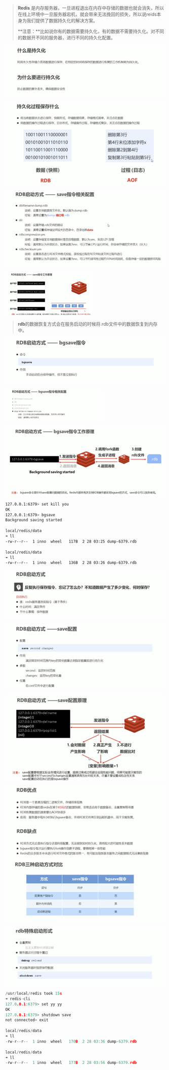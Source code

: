 > **Redis** 是内存服务器，一旦进程退出在内存中存储的数据也就会消失，所以在线上环境中一旦服务器宕机，就会带来无法挽回的损失，所以说reids本身为我们提供了数据持久化的解决方案。
>
> **注意：**比如说你有的数据需要持久化，有的数据不需要持久化。对不同的数据开不同的服务器，进行不同的持久化配置。

![image-20200228023917076](assets/image-20200228023917076.png)

![image-20200228023951501](assets/image-20200228023951501.png)

![image-20200228031311921](assets/image-20200228031311921.png)

<img src="assets/image-20200228031939461.png" alt="image-20200228031939461" style="zoom:27%;" />

> **rdb**的数据恢复方式会在服务启动的时候将.rdb文件中的数据恢复到内存中。

![image-20200228032440776](assets/image-20200228032440776.png)

<img src="assets/image-20200228032939757.png" alt="image-20200228032939757" style="zoom:30%;" />

![image-20200228032812635](assets/image-20200228032812635.png)



```bash
127.0.0.1:6379> set kill you
OK
127.0.0.1:6379> bgsave
Background saving started

local/redis/data
➜ ll
-rw-r--r--  1 inno  wheel   117B  2 28 03:25 dump-6379.rdb

local/redis/data
➜ ll
-rw-r--r--  1 inno  wheel   136B  2 28 03:26 dump-6379.rdb
```

![image-20200228034025532](assets/image-20200228034025532.png) 

![image-20200228033350944](assets/image-20200228033350944.png)

![image-20200228033957520](assets/image-20200228033957520.png)



![image-20200228034536723](assets/image-20200228034536723.png)![image-20200228034652071](assets/image-20200228034652071.png)

![image-20200228035458181](assets/image-20200228035458181.png)

```go
/usr/local/redis took 15s
➜ redis-cli
127.0.0.1:6379> set yy yy
OK
127.0.0.1:6379> shutdown save
not connected> exit

local/redis/data
➜ ll
-rw-r--r--  1 inno  wheel   170B  2 28 03:36 dump-6379.rdb

local/redis/data
➜ ll
-rw-r--r--  1 inno  wheel   177B  2 28 03:56 dump-6379.rdb
```



